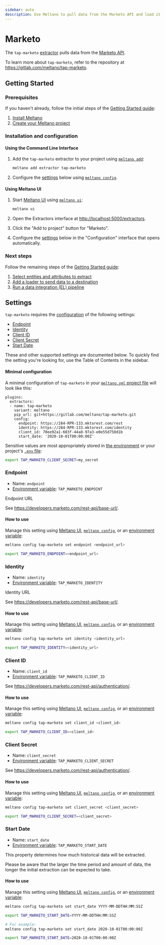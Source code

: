 ```yaml
---
sidebar: auto
description: Use Meltano to pull data from the Marketo API and load it into Snowflake, Postgres, and more
---
```


# Marketo

The `tap-marketo` [extractor](/plugins/extractors/) pulls data from the [Marketo API](https://developers.marketo.com/rest-api/).

To learn more about `tap-marketo`, refer to the repository at <https://gitlab.com/meltano/tap-marketo>.

## Getting Started

### Prerequisites

If you haven't already, follow the initial steps of the [Getting Started guide](/docs/getting-started.html):

1. [Install Meltano](/docs/getting-started.html#install-meltano)
1. [Create your Meltano project](/docs/getting-started.html#create-your-meltano-project)

### Installation and configuration

#### Using the Command Line Interface

1. Add the `tap-marketo` extractor to your project using [`meltano add`](/docs/command-line-interface.html#add):

    ```bash
    meltano add extractor tap-marketo
    ```

1. Configure the [settings](#settings) below using [`meltano config`](/docs/command-line-interface.html#config).

#### Using Meltano UI

1. Start [Meltano UI](/docs/ui.html) using [`meltano ui`](/docs/command-line-interface.html#ui):

    ```bash
    meltano ui
    ```

1. Open the Extractors interface at <http://localhost:5000/extractors>.
1. Click the "Add to project" button for "Marketo".
1. Configure the [settings](#settings) below in the "Configuration" interface that opens automatically.

### Next steps

Follow the remaining steps of the [Getting Started guide](/docs/getting-started.html):

1. [Select entities and attributes to extract](/docs/getting-started.html#select-entities-and-attributes-to-extract)
1. [Add a loader to send data to a destination](/docs/getting-started.html#add-a-loader-to-send-data-to-a-destination)
1. [Run a data integration (EL) pipeline](/docs/getting-started.html#run-a-data-integration-el-pipeline)

## Settings

`tap-marketo` requires the [configuration](/docs/configuration.html) of the following settings:

- [Endpoint](#endpoint)
- [Identity](#identity)
- [Client ID](#client-id)
- [Client Secret](#client-secret)
- [Start Date](#start-date)

These and other supported settings are documented below.
To quickly find the setting you're looking for, use the Table of Contents in the sidebar.

#### Minimal configuration

A minimal configuration of `tap-marketo` in your [`meltano.yml` project file](/docs/project.html#meltano-yml-project-file) will look like this:

```yml{6-10}
plugins:
  extractors:
  - name: tap-marketo
    variant: meltano
    pip_url: git+https://gitlab.com/meltano/tap-marketo.git
    config:
      endpoint: https://284-RPR-133.mktorest.com/rest
      identity: https://284-RPR-133.mktorest.com/identity
      client_id: 70ee92a1-603f-44a8-97a3-e0e55d758d1b
      start_date: '2020-10-01T00:00:00Z'
```

Sensitive values are most appropriately stored in [the environment](/docs/configuration.html#configuring-settings) or your project's [`.env` file](/docs/project.html#env):

```bash
export TAP_MARKETO_CLIENT_SECRET=my_secret
```

### Endpoint

- Name: `endpoint`
- [Environment variable](/docs/configuration.html#configuring-settings): `TAP_MARKETO_ENDPOINT`

Endpoint URL

See <https://developers.marketo.com/rest-api/base-url/>.

#### How to use

Manage this setting using [Meltano UI](#using-meltano-ui), [`meltano config`](/docs/command-line-interface.html#config), or an [environment variable](/docs/configuration.html#configuring-settings):

```bash
meltano config tap-marketo set endpoint <endpoint_url>

export TAP_MARKETO_ENDPOINT=<endpoint_url>
```

### Identity

- Name: `identity`
- [Environment variable](/docs/configuration.html#configuring-settings): `TAP_MARKETO_IDENTITY`

Identity URL

See <https://developers.marketo.com/rest-api/base-url/>.

#### How to use

Manage this setting using [Meltano UI](#using-meltano-ui), [`meltano config`](/docs/command-line-interface.html#config), or an [environment variable](/docs/configuration.html#configuring-settings):

```bash
meltano config tap-marketo set identity <identity_url>

export TAP_MARKETO_IDENTITY=<identity_url>
```

### Client ID

- Name: `client_id`
- [Environment variable](/docs/configuration.html#configuring-settings): `TAP_MARKETO_CLIENT_ID`

See <https://developers.marketo.com/rest-api/authentication/>.

#### How to use

Manage this setting using [Meltano UI](#using-meltano-ui), [`meltano config`](/docs/command-line-interface.html#config), or an [environment variable](/docs/configuration.html#configuring-settings):

```bash
meltano config tap-marketo set client_id <client_id>

export TAP_MARKETO_CLIENT_ID=<client_id>
```

### Client Secret

- Name: `client_secret`
- [Environment variable](/docs/configuration.html#configuring-settings): `TAP_MARKETO_CLIENT_SECRET`

See <https://developers.marketo.com/rest-api/authentication/>.

#### How to use

Manage this setting using [Meltano UI](#using-meltano-ui), [`meltano config`](/docs/command-line-interface.html#config), or an [environment variable](/docs/configuration.html#configuring-settings):

```bash
meltano config tap-marketo set client_secret <client_secret>

export TAP_MARKETO_CLIENT_SECRET=<client_secret>
```

### Start Date

- Name: `start_date`
- [Environment variable](/docs/configuration.html#configuring-settings): `TAP_MARKETO_START_DATE`

This property determines how much historical data will be extracted.

Please be aware that the larger the time period and amount of data, the longer the initial extraction can be expected to take.

#### How to use

Manage this setting using [Meltano UI](#using-meltano-ui), [`meltano config`](/docs/command-line-interface.html#config), or an [environment variable](/docs/configuration.html#configuring-settings):

```bash
meltano config tap-marketo set start_date YYYY-MM-DDTHH:MM:SSZ

export TAP_MARKETO_START_DATE=YYYY-MM-DDTHH:MM:SSZ

# For example:
meltano config tap-marketo set start_date 2020-10-01T00:00:00Z

export TAP_MARKETO_START_DATE=2020-10-01T00:00:00Z
```
